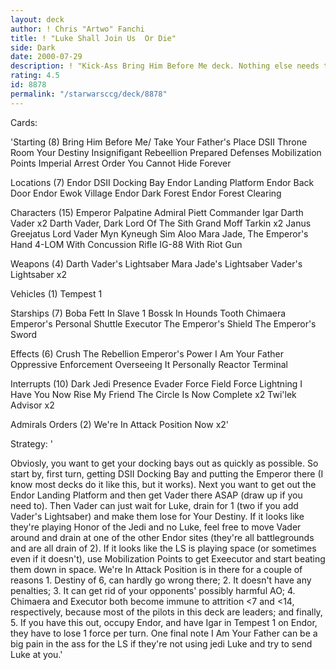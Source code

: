 ```yaml
---
layout: deck
author: ! Chris "Artwo" Fanchi
title: ! "Luke Shall Join Us  Or Die"
side: Dark
date: 2000-07-29
description: ! "Kick-Ass Bring Him Before Me deck. Nothing else needs to be said."
rating: 4.5
id: 8878
permalink: "/starwarsccg/deck/8878"
---
```

Cards: 

'Starting (8)
Bring Him Before Me/ Take Your Father's Place
DSII Throne Room
Your Destiny
Insignifigant Rebeellion
Prepared Defenses
Mobilization Points
Imperial Arrest Order
You Cannot Hide Forever

Locations (7)
Endor
DSII Docking Bay
Endor Landing Platform
Endor Back Door
Endor Ewok Village
Endor Dark Forest
Endor Forest Clearing

Characters (15)
Emperor Palpatine
Admiral Piett
Commander Igar
Darth Vader x2
Darth Vader, Dark Lord Of The Sith
Grand Moff Tarkin x2
Janus Greejatus
Lord Vader
Myn Kyneugh
Sim Aloo
Mara Jade, The Emperor's Hand
4-LOM With Concussion Rifle
IG-88 With Riot Gun

Weapons (4)
Darth Vader's Lightsaber
Mara Jade's Lightsaber
Vader's Lightsaber x2

Vehicles (1)
Tempest 1

Starships (7)
Boba Fett In Slave 1
Bossk In Hounds Tooth
Chimaera
Emperor's Personal Shuttle
Executor
The Emperor's Shield
The Emperor's Sword

Effects (6)
Crush The Rebellion
Emperor's Power
I Am Your Father
Oppressive Enforcement
Overseeing It Personally
Reactor Terminal

Interrupts (10)
Dark Jedi Presence
Evader
Force Field
Force Lightning
I Have You Now
Rise My Friend
The Circle Is Now Complete x2
Twi'lek Advisor x2

Admirals Orders (2)
We're In Attack Position Now x2'

Strategy: '

Obviosly, you want to get your docking bays out as quickly as possible. So start by, first turn, getting DSII Docking Bay and putting the Emperor there (I know most decks do it like this, but it works). Next you want to get out the Endor Landing Platform and then get Vader there ASAP (draw up if you need to). Then Vader can just wait for Luke, drain for 1 (two if you add Vader's Lightsaber) and make them lose for Your Destiny. If it looks like they're playing Honor of the Jedi and no Luke, feel free to move Vader around and drain at one of the other Endor sites (they're all battlegrounds and are all drain of 2).
If it looks like the LS is playing space (or sometimes even if it doesn't), use Mobilization Points to get Exeecutor and start beating them down in space. We're In Attack Position is in there for a couple of reasons 1. Destiny of 6, can hardly go wrong there; 2. It doesn't have any penalties; 3. It can get rid of your opponents' possibly harmful AO; 4. Chimaera and Executor both become immune to attrition <7 and <14, respectively, because most of the pilots in this deck are leaders; and finally, 5. If you have this out, occupy Endor, and have Igar in Tempest 1 on Endor, they have to lose 1 force per turn.
One final note I Am Your Father can be a big pain in the ass for the LS if they're not using jedi Luke and try to send Luke at you.'
